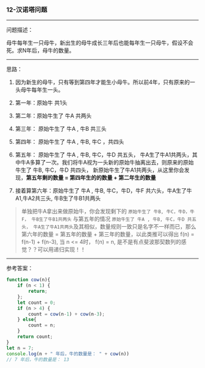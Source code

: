### 12-汉诺塔问题

---

问题描述：

母牛每年生一只母牛，新出生的母牛成长三年后也能每年生一只母牛，假设不会死。求N年后，母牛的数量。

--- 

思路：

1. 因为新生的母牛，只有等到第四年才能生小母牛。所以前4年，只有原来的一头母牛每年生一头。

2. 第一年：原始牛 共1头

3. 第二年：原始牛生了 牛A  共两头

4. 第三年： 原始牛生了 牛A , 牛B 共三头

5. 第四年： 原始牛生了 牛A , 牛B, 牛C ，共四头

6. 第五年： 原始牛生了 牛A , 牛B, 牛C，牛D 共五头， 牛A生了牛A1共两头，其中牛A多算了一次。我们将牛A视为一头新的原始牛抽离出去，则原来的原始牛生了 牛B, 牛C，牛D 共四头， 新原始牛生了牛A1共两头，从这里你会发现，**第五年剩的数量 = 第四年生的的数量 + 第二年生的数量**

7. 接着算第六年：原始牛生了 牛A , 牛B, 牛C，牛D，牛F 共六头，牛A生了牛A1,牛A2共三头, 牛B生了牛B1共两头

> 单独把牛A拿出来做原始牛，你会发现剩下的 `原始牛生了 牛B, 牛C，牛D，牛F， 牛B生了牛B1共两头` 与第五年的情况 `原始牛生了 牛A , 牛B, 牛C，牛D 共五头， 牛A生了牛A1共两头`及其相似，数量规则一致只是名字不一样而已，那么 第六年的数量 = 第五年的数量 + 第三年的数量，以此类推可以得出 f(n) = f(n-1) + f(n-3), 当 n <= 4时， f(n) = n, 是不是有点斐波那契数列的感觉？？可以用递归实现！！

--- 

参考答案： 

```js
function cow(n){
	if (n < 1) {
		return;
	};
	let count = 0;
	if (n > 4) {
		count = cow(n-1) + cow(n-3);
	} else{
		count = n;
	}
	return count;
}
let n = 7;
console.log(n + " 年后，牛的数量是： " + cow(n))
// 7 年后，牛的数量是： 13
```